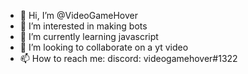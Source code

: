 - 👋 Hi, I’m @VideoGameHover
- 👀 I’m interested in making bots
- 🌱 I’m currently learning javascript
- 💞️ I’m looking to collaborate on a yt video
- 📫 How to reach me: discord: videogamehover#1322

<!---
VideoGameHover/VideoGameHover is a ✨ special ✨ repository because its `README.md` (this file) appears on your GitHub profile.
You can click the Preview link to take a look at your changes.
--->
